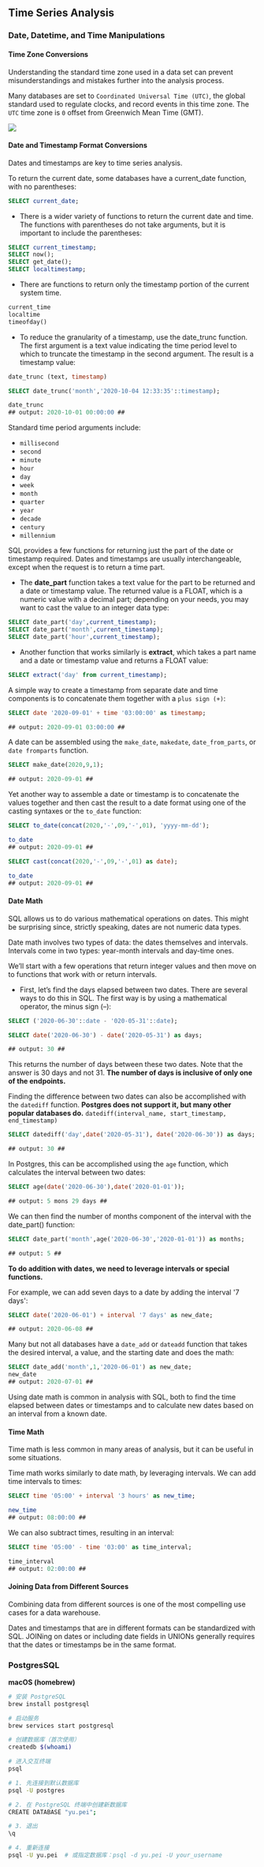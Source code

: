## Time Series Analysis

### Date, Datetime, and Time Manipulations

#### Time Zone Conversions

Understanding the standard time zone used in a data set can prevent misunderstandings and mistakes further into the analysis process.

Many databases are set to `Coordinated Universal Time (UTC)`, the global standard used to regulate clocks, and record events in this time zone.
The `UTC` time zone is `0` offset from Greenwich Mean Time (GMT).

![](./images/01.png)

#### Date and Timestamp Format Conversions
Dates and timestamps are key to time series analysis. 

To return the current date, some databases have a current_date function, with no parentheses:

```sql
SELECT current_date;
```

- There is a wider variety of functions to return the current date and time. The functions with parentheses do not take arguments, but it is important to include the parentheses:

```sql
SELECT current_timestamp;
SELECT now();
SELECT get_date();
SELECT localtimestamp;
```

- There are functions to return only the timestamp portion of the current system time.

```sql
current_time 
localtime 
timeofday()
```

- To reduce the granularity of a timestamp, use the date_trunc function. The first argument is a text value indicating the time period level to which to truncate the timestamp in the second argument. The result is a timestamp value:

```sql
date_trunc (text, timestamp)

SELECT date_trunc('month','2020-10-04 12:33:35'::timestamp);

date_trunc
## output: 2020-10-01 00:00:00 ##
```

Standard time period arguments include:
- `millisecond`
- `second`
- `minute`
- `hour`
- `day`
- `week`
- `month`
- `quarter`
- `year`
- `decade`
- `century`
- `millennium`

SQL provides a few functions for returning just the part of the date or timestamp required. Dates and timestamps are usually interchangeable, except when the request is to return a time part.

- The **date_part** function takes a text value for the part to be returned and a date or timestamp value. The returned value is a FLOAT, which is a numeric value with a decimal part; depending on your needs, you may want to cast the value to an integer data type:

```sql
SELECT date_part('day',current_timestamp); 
SELECT date_part('month',current_timestamp); 
SELECT date_part('hour',current_timestamp);
```

- Another function that works similarly is **extract**, which takes a part name and a date or timestamp value and returns a FLOAT value:

```sql
SELECT extract('day' from current_timestamp);
```

A simple way to create a timestamp from separate date and time components is to concatenate them together with a `plus sign (+)`:

```sql
SELECT date '2020-09-01' + time '03:00:00' as timestamp;

## output: 2020-09-01 03:00:00 ##
```

A date can be assembled using the `make_date`, `makedate`, `date_from_parts`, or `date fromparts` function.

```sql
SELECT make_date(2020,9,1);

## output: 2020-09-01 ##
```

Yet another way to assemble a date or timestamp is to concatenate the values together and then cast the result to a date format using one of the casting syntaxes or the `to_date` function:

```sql
SELECT to_date(concat(2020,'-',09,'-',01), 'yyyy-mm-dd');

to_date
## output: 2020-09-01 ##

SELECT cast(concat(2020,'-',09,'-',01) as date);

to_date
## output: 2020-09-01 ##
```

#### Date Math
SQL allows us to do various mathematical operations on dates. This might be surprising since, strictly speaking, dates are not numeric data types.

Date math involves two types of data: the dates themselves and intervals. Intervals come in two types: year-month intervals and day-time ones.

We’ll start with a few operations that return integer values and then move on to functions that work with or return intervals.

- First, let’s find the days elapsed between two dates. There are several ways to do this in SQL. The first way is by using a mathematical operator, the minus sign (–):

```sql
SELECT ('2020-06-30'::date - '020-05-31'::date);

SELECT date('2020-06-30') - date('2020-05-31') as days;

## output: 30 ##
```

This returns the number of days between these two dates. Note that the answer is 30 days and not 31. **The number of days is inclusive of only one of the endpoints.**

Finding the difference between two dates can also be accomplished with the `datediff` function. **Postgres does not support it, but many other popular databases do.** `datediff(interval_name, start_timestamp, end_timestamp)`

```sql
SELECT datediff('day',date('2020-05-31'), date('2020-06-30')) as days;

## output: 30 ##
```

In Postgres, this can be accomplished using the `age` function, which calculates the interval between two dates:

```sql
SELECT age(date('2020-06-30'),date('2020-01-01'));

## output: 5 mons 29 days ##
```

We can then find the number of months component of the interval with the date_part() function:

```sql
SELECT date_part('month',age('2020-06-30','2020-01-01')) as months;

## output: 5 ##
```

**To do addition with dates, we need to leverage intervals or special functions.**

For example, we can add seven days to a date by adding the interval '7 days':

```sql
SELECT date('2020-06-01') + interval '7 days' as new_date;

## output: 2020-06-08 ##
```

Many but not all databases have a `date_add` or `dateadd` function that takes the desired interval, a value, and the starting date and does the math:

```sql
SELECT date_add('month',1,'2020-06-01') as new_date;
new_date
## output: 2020-07-01 ##
```

Using date math is common in analysis with SQL, both to find the time elapsed between dates or timestamps and to calculate new dates based on an interval from a known date.

#### Time Math
Time math is less common in many areas of analysis, but it can be useful in some situations.

Time math works similarly to date math, by leveraging intervals. We can add time intervals to times:

```sql
SELECT time '05:00' + interval '3 hours' as new_time;

new_time
## output: 08:00:00 ##
```

We can also subtract times, resulting in an interval:

```sql
SELECT time '05:00' - time '03:00' as time_interval;

time_interval
## output: 02:00:00 ##
```

#### Joining Data from Different Sources

Combining data from different sources is one of the most compelling use cases for a data warehouse.

Dates and timestamps that are in different formats can be standardized with SQL. JOINing on dates or including date fields in UNIONs generally requires that the dates or timestamps be in the same format.

### PostgresSQL

**macOS (homebrew)**

```bash
# 安装 PostgreSQL
brew install postgresql

# 启动服务
brew services start postgresql

# 创建数据库（首次使用）
createdb $(whoami)

# 进入交互终端
psql
```

```bash
# 1. 先连接到默认数据库
psql -U postgres

# 2. 在 PostgreSQL 终端中创建新数据库
CREATE DATABASE "yu.pei";

# 3. 退出
\q

# 4. 重新连接
psql -U yu.pei  # 或指定数据库：psql -d yu.pei -U your_username
```
